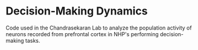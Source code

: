 # Decision-Making Dynamics
Code used in the Chandrasekaran Lab to analyze the population activity of neurons recorded from prefrontal cortex in NHP's performing decision-making tasks.
